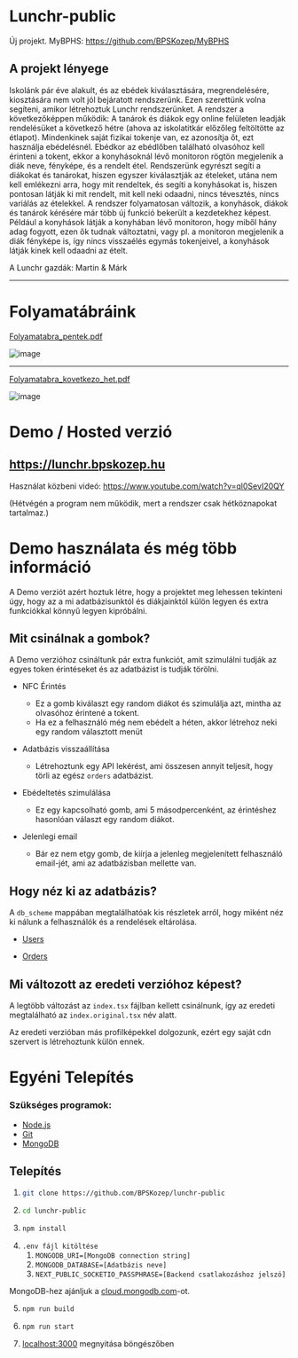 # Lunchr-public

Új projekt. MyBPHS: https://github.com/BPSKozep/MyBPHS

## A projekt lényege

Iskolánk pár éve alakult, és az ebédek kiválasztására, megrendelésére, kiosztására nem volt jól bejáratott rendszerünk. Ezen szerettünk volna segíteni, amikor létrehoztuk Lunchr rendszerünket. A rendszer a következőképpen működik: A tanárok és diákok egy online felületen leadják rendelésüket a következő hétre (ahova az iskolatitkár előzőleg feltöltötte az étlapot). Mindenkinek saját fizikai tokenje van, ez azonosítja őt, ezt használja ebédelésnél. Ebédkor az ebédlőben található olvasóhoz kell érinteni a tokent, ekkor a konyhásoknál lévő monitoron rögtön megjelenik a diák neve, fényképe, és a rendelt étel. Rendszerünk egyrészt segíti a diákokat és tanárokat, hiszen egyszer kiválasztják az ételeket, utána nem kell emlékezni arra, hogy mit rendeltek, és segíti a konyhásokat is, hiszen pontosan látják ki mit rendelt, mit kell neki odaadni, nincs tévesztés, nincs variálás az ételekkel.
A rendszer folyamatosan változik, a konyhások, diákok és tanárok kérésére már több új funkció bekerült a kezdetekhez képest. Például a konyhások látják a konyhában lévő monitoron, hogy miből hány adag fogyott, ezen ők tudnak változtatni, vagy pl. a monitoron megjelenik a diák fényképe is, így nincs visszaélés egymás tokenjeivel, a konyhások látják kinek kell odaadni az ételt.

A Lunchr gazdák: Martin & Márk

---

# Folyamatábráink

[Folyamatabra_pentek.pdf](https://github.com/BPSKozep/lunchr-public/files/13226752/Folyamatabra_pentek.pdf)

![image](https://github.com/BPSKozep/lunchr-public/assets/56265261/c0f3d17e-8b9a-4d74-a06e-2b55cee9184f)

---

[Folyamatabra_kovetkezo_het.pdf](https://github.com/BPSKozep/lunchr-public/files/13231373/Folyamatabra_kovi_het.pdf)

![image](https://github.com/BPSKozep/lunchr-public/assets/56265261/f4a49788-0b90-44cc-a6ea-d73ca73198e7)

# Demo / Hosted verzió

## https://lunchr.bpskozep.hu

Használat közbeni videó: https://www.youtube.com/watch?v=ql0SevI20QY

(Hétvégén a program nem működik, mert a rendszer csak hétköznapokat tartalmaz.)

# Demo használata és még több információ

A Demo verziót azért hoztuk létre, hogy a projektet meg lehessen tekinteni úgy, hogy az a mi adatbázisunktól és diákjainktól külön legyen és extra funkciókkal könnyű legyen kipróbálni.

## Mit csinálnak a gombok?

A Demo verzióhoz csináltunk pár extra funkciót, amit szimulálni tudják az egyes token érintéseket és az adatbázist is tudják törölni.

-   NFC Érintés

    -   Ez a gomb kiválaszt egy random diákot és szimulálja azt, mintha az olvasóhoz érintené a tokent.
    -   Ha ez a felhasználó még nem ebédelt a héten, akkor létrehoz neki egy random választott menüt

-   Adatbázis visszaállítása

    -   Létrehoztunk egy API lekérést, ami összesen annyit teljesít, hogy törli az egész `orders` adatbázist.

-   Ebédeltetés szimulálása

    -   Ez egy kapcsolható gomb, ami 5 másodpercenként, az érintéshez hasonlóan választ egy random diákot.

-   Jelenlegi email
    -   Bár ez nem etgy gomb, de kiírja a jelenleg megjelenített felhasználó email-jét, ami az adatbázisban mellette van.

## Hogy néz ki az adatbázis?

A `db_scheme` mappában megtalálhatóak kis részletek arról, hogy miként néz ki nálunk a felhasználók és a rendelések eltárolása.

-   [Users](https://github.com/BPSKozep/lunchr-public/blob/main/db_scheme/users_lunchr.json)

-   [Orders](https://github.com/BPSKozep/lunchr-public/blob/main/db_scheme/orders_lunchr.json)

## Mi változott az eredeti verzióhoz képest?

A legtöbb változást az `index.tsx` fájlban kellett csinálnunk, így az eredeti megtalálható az `index.original.tsx` név alatt.

Az eredeti verzióban más profilképekkel dolgozunk, ezért egy saját cdn szervert is létrehoztunk külön ennek.

# Egyéni Telepítés

### Szükséges programok:

-   [Node.js](https://nodejs.org/en/)
-   [Git](https://git-scm.com/)
-   [MongoDB](https://www.mongodb.com/)

## Telepítés

1. ```sh
   git clone https://github.com/BPSKozep/lunchr-public
   ```
2. ```sh
   cd lunchr-public
   ```
3. ```sh
   npm install
   ```
4. `.env fájl kitöltése`
    1. `MONGODB_URI=[MongoDB connection string]`
    2. `MONGODB_DATABASE=[Adatbázis neve]`
    3. `NEXT_PUBLIC_SOCKETIO_PASSPHRASE=[Backend csatlakozáshoz jelszó]`

MongoDB-hez ajánljuk a [cloud.mongodb.com](https://cloud.mongodb.com/)-ot.

5. ```sh
   npm run build
   ```
6. ```sh
   npm run start
   ```
7. [localhost:3000](http://localhost:3001) megnyitása böngészőben
